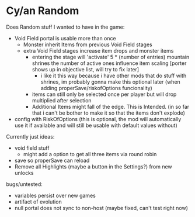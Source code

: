 # Cy/an Random

Does Random stuff I wanted to have in the game:
 - Void Field portal is usable more than once
    - Monster inherit Items from previous Void Field stages
    - extra Void Field stages increase item drops and monster items
        - entering the stage will 'activate' 5 * (number of entries) mountain shrines the number of active ones influence item scaling [porter shows up in objective list, will try to fix later]
            - i like it this way because i have other mods that do stuff with shrines, im probably gonna make this optional later (when adding properSave/riskofOptions funcionality)
        - items can still only be selected once per player but will drop multiplied after selection
        - Additional Items might fall of the edge. This is Intended. (in so far that i can't be bother to make it so that the items don't explode)
 - config with RiskOfOptions (this is optional, the mod will automatically use it if available and will still be usable with default values without)

 Currently just ideas:
 
 - void field stuff
    - might add a option to get all three items via round robin
- save so properSave can reload
- Remove all Highlights (maybe a button in the Settings?) from new unlocks

bugs/untested:
- variables persist over new games
- artifact of evolution
- null portal does not sync to non-host (maybe fixed, can't test right now)